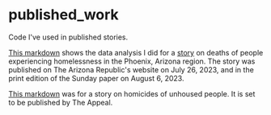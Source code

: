 # published_work
Code I've used in published stories.

[This markdown](https://julietterihl.github.io/published_work/Homeless_Deaths_2022.html) shows the data analysis I did for a [story](https://www.azcentral.com/story/news/local/phoenix/2023/07/26/hundreds-of-maricopa-county-homeless-population-died-in-2022/69903536007/) on deaths of people experiencing homelessness in the Phoenix, Arizona region. The story was published on The Arizona Republic's website on July 26, 2023, and in the print edition of the Sunday paper on August 6, 2023.

[This markdown](https://julietterihl.github.io/published_work/Homeless_Deaths_2023.html) was for a story on homicides of unhoused people. It is set to be published by The Appeal.
